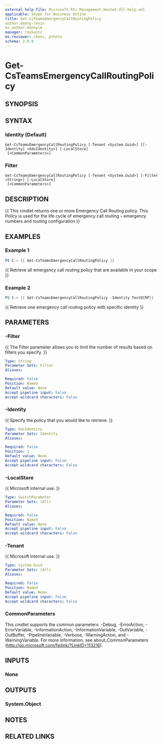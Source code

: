 ```yaml
---
external help file: Microsoft.Rtc.Management.Hosted.dll-help.xml 
applicable: Skype for Business Online 
title: Get-CsTeamsEmergencyCallRoutingPolicy
author:danny-levin
ms.author:dannyle
manager: roykuntz
ms.reviewer: chenc, pthota
schema: 2.0.0
---
```


# Get-CsTeamsEmergencyCallRoutingPolicy

## SYNOPSIS

## SYNTAX

### Identity (Default)
```
Get-CsTeamsEmergencyCallRoutingPolicy [-Tenant <System.Guid>] [[-Identity] <XdsIdentity>] [-LocalStore]
 [<CommonParameters>]
```

### Filter
```
Get-CsTeamsEmergencyCallRoutingPolicy [-Tenant <System.Guid>] [-Filter <String>] [-LocalStore]
 [<CommonParameters>]
```

## DESCRIPTION
{{ This cmdlet returns one or more Emergency Call Routing policy. This Policy is used for the life cycle of emergency call routing – emergency numbers and routing configuration }}

## EXAMPLES

### Example 1
```powershell
PS C:> {{ Get-CsTeamsEmergencyCallRoutingPolicy }}
```

{{  Retrieve all emergency call routing policy that are available in your scope }}

### Example 2
```powershell
PS C:> {{ Get-CsTeamsEmergencyCallRoutingPolicy -Identity TestECRP}}
```

{{  Retrieve one emergency call routing policy with specific identity }}

## PARAMETERS

### -Filter
{{ The Filter parameter allows you to limit the number of results based on filters you specify. }}

```yaml
Type: String
Parameter Sets: Filter
Aliases:

Required: False
Position: Named
Default value: None
Accept pipeline input: False
Accept wildcard characters: False
```

### -Identity
{{ Specify the policy that you would like to retrieve. }}

```yaml
Type: XdsIdentity
Parameter Sets: Identity
Aliases:

Required: False
Position: 1
Default value: None
Accept pipeline input: False
Accept wildcard characters: False
```

### -LocalStore
{{ Microsoft internal use. }}

```yaml
Type: SwitchParameter
Parameter Sets: (All)
Aliases:

Required: False
Position: Named
Default value: None
Accept pipeline input: False
Accept wildcard characters: False
```

### -Tenant
{{ Microsoft internal use. }}

```yaml
Type: System.Guid
Parameter Sets: (All)
Aliases:

Required: False
Position: Named
Default value: None
Accept pipeline input: False
Accept wildcard characters: False
```

### CommonParameters
This cmdlet supports the common parameters: -Debug, -ErrorAction, -ErrorVariable, -InformationAction, -InformationVariable, -OutVariable, -OutBuffer, -PipelineVariable, -Verbose, -WarningAction, and -WarningVariable. For more information, see about_CommonParameters (http://go.microsoft.com/fwlink/?LinkID=113216).

## INPUTS

### None

## OUTPUTS

### System.Object
## NOTES

## RELATED LINKS
